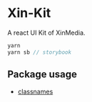 # Xin-Kit

A react UI Kit of XinMedia.

```js
yarn
yarn sb // storybook
```

## Package usage

- [classnames](https://www.npmjs.com/package/classnames)
